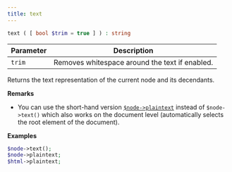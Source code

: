 ```yaml
---
title: text
---
```


```php
text ( [ bool $trim = true ] ) : string
```

| Parameter | Description
| --------- | -----------
| `trim`    | Removes whitespace around the text if enabled.

Returns the text representation of the current node and its decendants.

**Remarks**

* You can use the short-hand version [`$node->plaintext`](__get.md) instead of
`$node->text()` which also works on the document level (automatically selects
the root element of the document).

**Examples**

```php
$node->text();
$node->plaintext;
$html->plaintext;
```